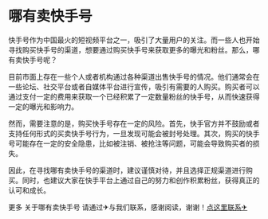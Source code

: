 # 哪有卖快手号

快手号作为中国最火的短视频平台之一，吸引了大量用户的关注。而一些人也开始寻找购买快手号的渠道，想要通过购买快手号来获取更多的曝光和粉丝。那么，哪有卖快手号呢？

目前市面上存在一些个人或者机构通过各种渠道出售快手号的情况。他们通常会在一些论坛、社交平台或者自媒体平台进行宣传，吸引有需要的人购买。购买者可以通过支付一定的费用来获取一个已经积累了一定数量粉丝的快手号，从而快速获得一定的曝光和影响力。

然而，需要注意的是，购买快手号存在一定的风险。首先，快手官方并不鼓励或者支持任何形式的买卖快手号行为，一旦发现可能会被封号处理。其次，购买的快手号可能存在一定的安全隐患，比如被注销、被抢注等问题，可能会导致购买者的损失。

因此，在寻找哪有卖快手号的渠道时，建议谨慎对待，并且选择正规渠道进行购买。同时，也建议大家在快手平台上通过自己的努力和创作积累粉丝，获得真正的认可和成长。

更多 关于哪有卖快手号 请通过✈与我们联系，感谢阅读，谢谢！[点这里联系✈](https://1.k02.cc)